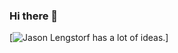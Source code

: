 ### Hi there 👋

[![Jason Lengstorf has a lot of ideas.](https://res.cloudinary.com/nitk/image/upload/v1620844223/Screenshot_2021-05-12_at_11.51.44_PM_fh3u0l.png)]
